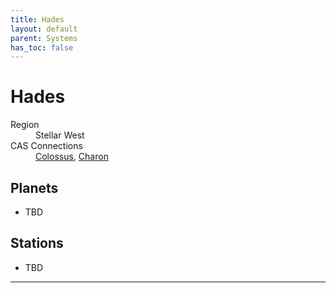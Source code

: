```yaml
---
title: Hades
layout: default
parent: Systems
has_toc: false
---
```


# Hades
<dl>
    <dt>Region</dt><dd>Stellar West</dd>
    <dt>CAS Connections</dt><dd><a href="../colossus/">Colossus</a>, <a href="../charon/">Charon</a></dd>
    <!-- <dt>Population</dt><dd>///</dd> -->
</dl>

## Planets
* TBD

## Stations
* TBD

----
